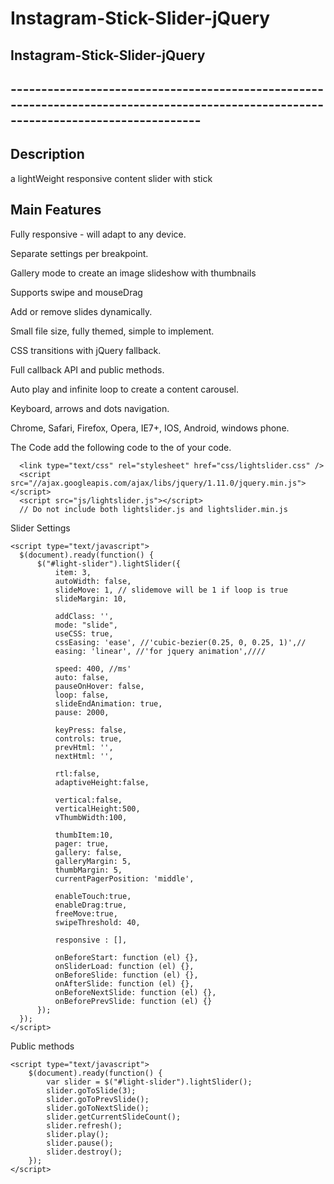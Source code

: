 # Instagram-Stick-Slider-jQuery

<h2>Instagram-Stick-Slider-jQuery<h2>
-------------------------------------------------------------------------------------------------------------------------------------

Description
---------------------------------------------------------------------------------------------------------------------------------------
a lightWeight responsive content slider with stick

Main Features
---------------------------------------------------------------------------------------------------------------------------------------
  Fully responsive - will adapt to any device.
  
  Separate settings per breakpoint.
  
  Gallery mode to create an image slideshow with thumbnails
  
  Supports swipe and mouseDrag
  
  Add or remove slides dynamically.
  
  Small file size, fully themed, simple to implement.
  
  CSS transitions with jQuery fallback.
  
  Full callback API and public methods.
  
  Auto play and infinite loop to create a content carousel.
  
  Keyboard, arrows and dots navigation. 
  
  Chrome, Safari, Firefox, Opera, IE7+, IOS, Android, windows phone.
  
The Code 
  add the following code to the <head> of your code.
  
      <link type="text/css" rel="stylesheet" href="css/lightslider.css" />
      <script src="//ajax.googleapis.com/ajax/libs/jquery/1.11.0/jquery.min.js"></script>
      <script src="js/lightslider.js"></script>
      // Do not include both lightslider.js and lightslider.min.js

  Slider Settings
  
    <script type="text/javascript">
      $(document).ready(function() {
          $("#light-slider").lightSlider({
              item: 3,
              autoWidth: false,
              slideMove: 1, // slidemove will be 1 if loop is true
              slideMargin: 10,

              addClass: '',
              mode: "slide",
              useCSS: true,
              cssEasing: 'ease', //'cubic-bezier(0.25, 0, 0.25, 1)',//
              easing: 'linear', //'for jquery animation',////

              speed: 400, //ms'
              auto: false,
              pauseOnHover: false,
              loop: false,
              slideEndAnimation: true,
              pause: 2000,

              keyPress: false,
              controls: true,
              prevHtml: '',
              nextHtml: '',

              rtl:false,
              adaptiveHeight:false,

              vertical:false,
              verticalHeight:500,
              vThumbWidth:100,

              thumbItem:10,
              pager: true,
              gallery: false,
              galleryMargin: 5,
              thumbMargin: 5,
              currentPagerPosition: 'middle',

              enableTouch:true,
              enableDrag:true,
              freeMove:true,
              swipeThreshold: 40,

              responsive : [],

              onBeforeStart: function (el) {},
              onSliderLoad: function (el) {},
              onBeforeSlide: function (el) {},
              onAfterSlide: function (el) {},
              onBeforeNextSlide: function (el) {},
              onBeforePrevSlide: function (el) {}
          });
      });
    </script>

Public methods

    <script type="text/javascript">
        $(document).ready(function() {
            var slider = $("#light-slider").lightSlider();
            slider.goToSlide(3);
            slider.goToPrevSlide();
            slider.goToNextSlide();
            slider.getCurrentSlideCount();
            slider.refresh();
            slider.play();
            slider.pause();
            slider.destroy();
        });
    </script>
